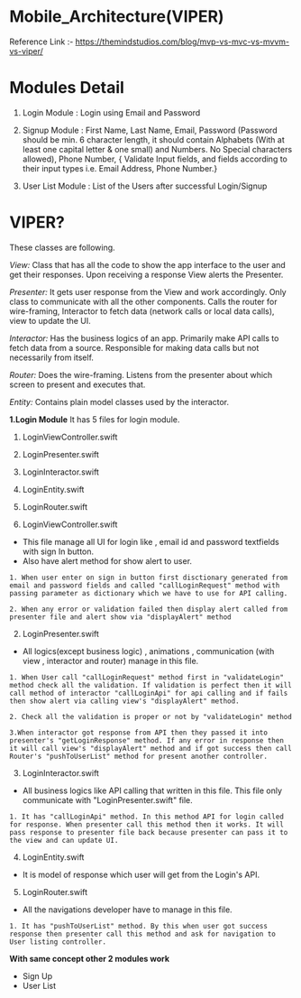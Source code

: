 # Mobile_Architecture(VIPER)

Reference Link :- https://themindstudios.com/blog/mvp-vs-mvc-vs-mvvm-vs-viper/

Modules Detail
============
1. Login Module : Login using Email and Password

2. Signup Module :  First Name, Last Name, Email, Password (Password should be min. 6 character length, it should contain Alphabets (With at least one capital letter & one small) and Numbers. No Special characters allowed), Phone Number, 
{ Validate Input fields, and fields according to their input types i.e. Email Address, Phone Number.}


3. User List Module : List of the Users after successful Login/Signup


VIPER?
============
These classes are following.

*View:*
Class that has all the code to show the app interface to the user and get their responses. Upon receiving a response View alerts the Presenter.

*Presenter:*
It gets user response from the View and work accordingly. Only class to communicate with all the other components. Calls the router for wire-framing, Interactor to fetch data (network calls or local data calls), view to update the UI.

*Interactor:* 
Has the business logics of an app. Primarily make API calls to fetch data from a source. Responsible for making data calls but not necessarily from itself.

*Router:*
Does the wire-framing. Listens from the presenter about which screen to present and executes that.

*Entity:*
Contains plain model classes used by the interactor.


**1.Login Module**
It has 5 files for login module.
1. LoginViewController.swift
2. LoginPresenter.swift
3. LoginInteractor.swift
4. LoginEntity.swift
5. LoginRouter.swift



1. LoginViewController.swift
 - This file manage all UI for login like , email id and password textfields with sign In button.
 - Also have alert method for show alert to user. 


```
1. When user enter on sign in button first disctionary generated from email and password fields and called "callLoginRequest" method with passing parameter as dictionary which we have to use for API calling. 

2. When any error or validation failed then display alert called from presenter file and alert show via "displayAlert" method
```

2. LoginPresenter.swift
 - All logics(except business logic) , animations , communication (with view , interactor and router) manage in this file.

```
1. When User call "callLoginRequest" method first in "validateLogin" method check all the validation. If validation is perfect then it will call method of interactor "callLoginApi" for api calling and if fails then show alert via calling view's "displayAlert" method.

2. Check all the validation is proper or not by "validateLogin" method

3.When interactor got response from API then they passed it into presenter's "getLoginResponse" method. If any error in response then it will call view's "displayAlert" method and if got success then call Router's "pushToUserList" method for present another controller.
```

3. LoginInteractor.swift
- All business logics like API calling that written in this file. This file only communicate with "LoginPresenter.swift" file.

```
1. It has "callLoginApi" method. In this method API for login called for response. When presenter call this method then it works. It will pass response to presenter file back because presenter can pass it to the view and can update UI. 
```

4. LoginEntity.swift
- It is model of response which user will get from the Login's API.

5. LoginRouter.swift
- All the navigations developer have to manage in this file.


```
1. It has "pushToUserList" method. By this when user got success response then presenter call this method and ask for navigation to User listing controller.  
```



**With same concept other 2 modules work**
- Sign Up
- User List
